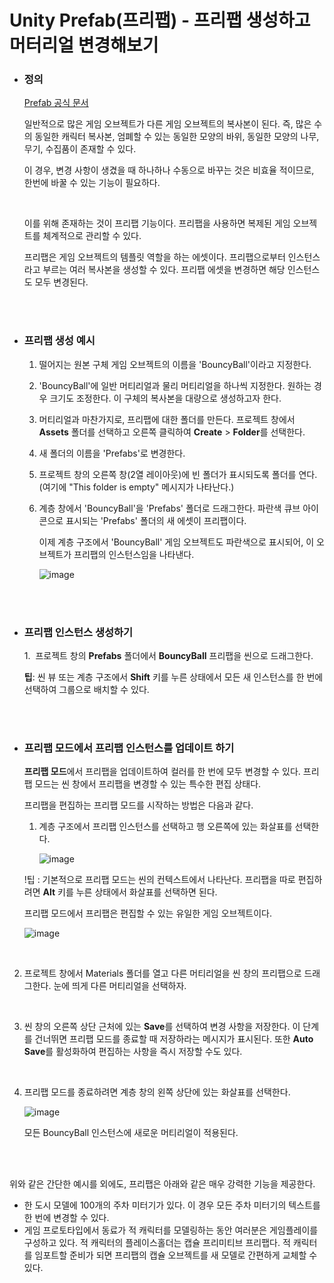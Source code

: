 # Unity Prefab(프리팹) - 프리팹 생성하고 머터리얼 변경해보기

- ### 정의
  [Prefab 공식 문서](https://docs.unity3d.com/kr/2018.4/Manual/Prefabs.html)
  
  일반적으로 많은 게임 오브젝트가 다른 게임 오브젝트의 복사본이 된다. 즉, 많은 수의 동일한 캐릭터 복사본, 엄폐할 수 있는 동일한 모양의 바위, 동일한 모양의 나무, 무기, 수집품이 존재할 수 있다.

  이 경우, 변경 사항이 생겼을 때 하나하나 수동으로 바꾸는 것은 비효율 적이므로, 한번에 바꿀 수 있는 기능이 필요하다.

  <br>

  이를 위해 존재하는 것이 프리팹 기능이다. 프리팹을 사용하면 복제된 게임 오브젝트를 체계적으로 관리할 수 있다.

  프리팹은 게임 오브젝트의 템플릿 역할을 하는 에셋이다. 프리팹으로부터 인스턴스라고 부르는 여러 복사본을 생성할 수 있다. 프리팹 에셋을 변경하면 해당 인스턴스도 모두 변경된다.

  <br><br>

- ### 프리팹 생성 예시
    
    1. 떨어지는 원본 구체 게임 오브젝트의 이름을 'BouncyBall'이라고 지정한다.
    
    2. 'BouncyBall'에 일반 머티리얼과 물리 머티리얼을 하나씩 지정한다. 원하는 경우 크기도 조정한다. 이 구체의 복사본을 대량으로 생성하고자 한다.
    
    3. 머티리얼과 마찬가지로, 프리팹에 대한 폴더를 만든다. 프로젝트 창에서 **Assets** 폴더를 선택하고 오른쪽 클릭하여 **Create** > **Folder**를 선택한다.
    
    4. 새 폴더의 이름을 'Prefabs'로 변경한다.
    
    5. 프로젝트 창의 오른쪽 창(2열 레이아웃)에 빈 폴더가 표시되도록 폴더를 연다. (여기에 "This folder is empty" 메시지가 나타난다.)
    
    6. 계층 창에서 'BouncyBall'을 'Prefabs' 폴더로 드래그한다. 파란색 큐브 아이콘으로 표시되는 'Prefabs' 폴더의 새 에셋이 프리팹이다.

       이제 계층 구조에서 'BouncyBall' 게임 오브젝트도 파란색으로 표시되어, 이 오브젝트가 프리팹의 인스턴스임을 나타낸다.

       ![image](https://github.com/SShinMJ/TIL/assets/82142527/78de95ac-7f5f-42c5-be75-e53c877bb860)

<br><br>

- ### 프리팹 인스턴스 생성하기
    
    1.  프로젝트 창의 **Prefabs** 폴더에서 **BouncyBall** 프리팹을 씬으로 드래그한다.
    
    **팁**: 씬 뷰 또는 계층 구조에서 **Shift** 키를 누른 상태에서 모든 새 인스턴스를 한 번에 선택하여 그룹으로 배치할 수 있다.
    
<br><br>

- ### 프리팹 모드에서 프리팹 인스턴스를 업데이트 하기
    
  **프리팹 모드**에서 프리팹을 업데이트하여 컬러를 한 번에 모두 변경할 수 있다. 프리팹 모드는 씬 창에서 프리팹을 변경할 수 있는 특수한 편집 상태다.
    
  프리팹을 편집하는 프리팹 모드를 시작하는 방법은 다음과 같다.
    
  1. 계층 구조에서 프리팹 인스턴스를 선택하고 행 오른쪽에 있는 화살표를 선택한다.
    
      ![image](https://github.com/SShinMJ/TIL/assets/82142527/9113436f-b276-452c-afab-cb293cad298a)
    
    !팁 : 기본적으로 프리팹 모드는 씬의 컨텍스트에서 나타난다. 프리팹을 따로 편집하려면 **Alt** 키를 누른 상태에서 화살표를 선택하면 된다.
    
    프리팹 모드에서 프리팹은 편집할 수 있는 유일한 게임 오브젝트이다.
    
    ![image](https://github.com/SShinMJ/TIL/assets/82142527/3a23f021-7caf-4ec5-a840-0381d5fe0f17)
  
<br>
    
  2. 프로젝트 창에서 Materials 폴더를 열고 다른 머티리얼을 씬 창의 프리팹으로 드래그한다. 눈에 띄게 다른 머티리얼을 선택하자.
    
  <br>
    
  3. 씬 창의 오른쪽 상단 근처에 있는 **Save**를 선택하여 변경 사항을 저장한다. 이 단계를 건너뛰면 프리팹 모드를 종료할 때 저장하라는 메시지가 표시된다. 또한 **Auto Save**를 활성화하여 편집하는 사항을 즉시 저장할 수도 있다.
    
  <br>
    
  4. 프리팹 모드를 종료하려면 계층 창의 왼쪽 상단에 있는 화살표를 선택한다.

     ![image](https://github.com/SShinMJ/TIL/assets/82142527/2126b029-238f-4258-8b61-4298770094d3)

     모든 BouncyBall 인스턴스에 새로운 머티리얼이 적용된다.

  <br><br>
  
  위와 같은 간단한 예시를 외에도, 프리팹은 아래와 같은 매우 강력한 기능을 제공한다.
  - 한 도시 모델에 100개의 주차 미터기가 있다. 이 경우 모든 주차 미터기의 텍스트를 한 번에 변경할 수 있다.
  - 게임 프로토타입에서 동료가 적 캐릭터를 모델링하는 동안 여러분은 게임플레이를 구성하고 있다. 적 캐릭터의 플레이스홀더는 캡슐 프리미티브 프리팹다. 적 캐릭터를 임포트할 준비가 되면 프리팹의 캡슐 오브젝트를 새 모델로 간편하게 교체할 수 있다.

